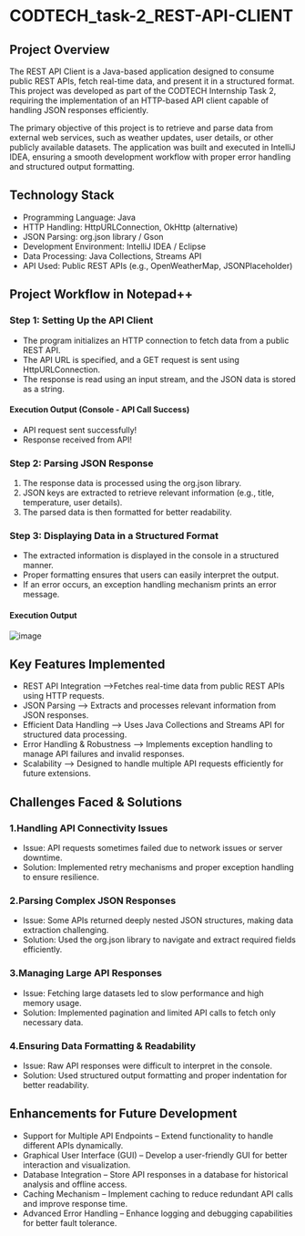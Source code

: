 # CODTECH_task-2_REST-API-CLIENT
## Project Overview
The REST API Client is a Java-based application designed to consume public REST APIs, fetch real-time data, and present it in a structured format. This project was developed as part of the CODTECH Internship Task 2, requiring the implementation of an HTTP-based API client capable of handling JSON responses efficiently.

The primary objective of this project is to retrieve and parse data from external web services, such as weather updates, user details, or other publicly available datasets. The application was built and executed in IntelliJ IDEA, ensuring a smooth development workflow with proper error handling and structured output formatting.

## Technology Stack
- Programming Language: Java
- HTTP Handling: HttpURLConnection, OkHttp (alternative)
- JSON Parsing: org.json library / Gson
- Development Environment: IntelliJ IDEA / Eclipse
-  Data Processing: Java Collections, Streams API
-  API Used: Public REST APIs (e.g., OpenWeatherMap, JSONPlaceholder)

## Project Workflow in Notepad++
### Step 1: Setting Up the API Client
- The program initializes an HTTP connection to fetch data from a public REST API.
- The API URL is specified, and a GET request is sent using HttpURLConnection.
- The response is read using an input stream, and the JSON data is stored as a string.
#### Execution Output (Console - API Call Success)
- API request sent successfully!
- Response received from API!

### Step 2: Parsing JSON Response
1. The response data is processed using the org.json library.
2. JSON keys are extracted to retrieve relevant information (e.g., title, temperature, user details).
3. The parsed data is then formatted for better readability.

### Step 3: Displaying Data in a Structured Format
- The extracted information is displayed in the console in a structured manner.
- Proper formatting ensures that users can easily interpret the output.
- If an error occurs, an exception handling mechanism prints an error message.

#### Execution Output
![image](https://github.com/user-attachments/assets/41ca2d27-ad91-431f-be9e-e4c1694dea2c)

## Key Features Implemented
- REST API Integration –>Fetches real-time data from public REST APIs using HTTP requests.
- JSON Parsing –> Extracts and processes relevant information from JSON responses.
- Efficient Data Handling –> Uses Java Collections and Streams API for structured data processing.
- Error Handling & Robustness –> Implements exception handling to manage API failures and invalid responses.
- Scalability –> Designed to handle multiple API requests efficiently for future extensions.

## Challenges Faced & Solutions
### 1.Handling API Connectivity Issues
- Issue: API requests sometimes failed due to network issues or server downtime.
- Solution: Implemented retry mechanisms and proper exception handling to ensure resilience.

### 2.Parsing Complex JSON Responses
- Issue: Some APIs returned deeply nested JSON structures, making data extraction challenging.
- Solution: Used the org.json library to navigate and extract required fields efficiently.

### 3.Managing Large API Responses
- Issue: Fetching large datasets led to slow performance and high memory usage.
- Solution: Implemented pagination and limited API calls to fetch only necessary data.

### 4.Ensuring Data Formatting & Readability
- Issue: Raw API responses were difficult to interpret in the console.
- Solution: Used structured output formatting and proper indentation for better readability.

## Enhancements for Future Development
- Support for Multiple API Endpoints – Extend functionality to handle different APIs dynamically.
- Graphical User Interface (GUI) – Develop a user-friendly GUI for better interaction and visualization.
- Database Integration – Store API responses in a database for historical analysis and offline access.
- Caching Mechanism – Implement caching to reduce redundant API calls and improve response time.
- Advanced Error Handling – Enhance logging and debugging capabilities for better fault tolerance.
